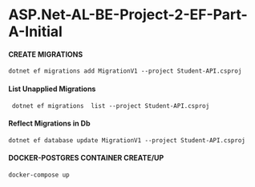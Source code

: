 # ASP.Net-AL-BE-Project-2-EF-Part-A-Initial

####  CREATE MIGRATIONS
```
dotnet ef migrations add MigrationV1 --project Student-API.csproj
```


#### List Unapplied Migrations
```
 dotnet ef migrations  list --project Student-API.csproj
```
#### Reflect Migrations in Db
```
dotnet ef database update MigrationV1 --project Student-API.csproj
``` 



####  DOCKER-POSTGRES CONTAINER CREATE/UP
```
docker-compose up
```
